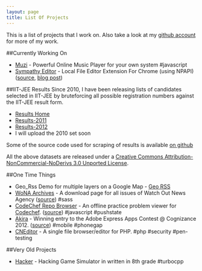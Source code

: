 ```yaml
---
layout: page
title: List Of Projects
---
```


This is a list of projects that I work on. Also take a look at my [github account](https://github.com/captn3m0) for more of my work.

##Currently Working On
* [Muzi](http://muzi.captnemo.in/) - Powerful Online Music Player for your own system #javascript
* [Sympathy Editor](/sympathy) - Local File Editor Extension For Chrome (using NPAPI) ([source](https://github.com/captn3m0/sympathy), [blog post](http://captnemo.in/blog/2012/05/20/sympathy-editor/))

##IIT-JEE Results
Since 2010, I have been releasing lists of candidates selected in IIT-JEE by bruteforcing all possible registration numbers against the IIT-JEE result form.

- [Results Home](/projects/iitjee/)
- [Results-2011](/projects/iitjee/2011.html)
- [Results-2012](http://jee.sdslabs.co/)
- I will upload the 2010 set soon

Some of the source code used for scraping of results is available [on github](https://github.com/captn3m0/iitjee/)

All the above datasets are released under a [Creative Commons Attribution-NonCommercial-NoDerivs 3.0 Unported License](http://creativecommons.org/licenses/by-nc-nd/3.0/).

##One Time Things
* Geo_Rss Demo for multiple layers on a Google Map - [Geo RSS](./geo_rss/)
* [WoNA Archives](/wona/) - A download page for all issues of Watch Out News Agency ([source](https://github.com/captn3m0/wona/)) #sass
* [CodeChef Repo Browser](/codechef/) - An offline practice problem viewer for [Codechef](http://codechef.com). ([source](https://github.com/captn3m0/codechef/)) #javascript #pushstate
* [Akira](http://captnemo.in/blog/2012/05/23/phonegap-blog-post/) - Winning entry to the Adobe Express Apps Contest @ Cognizance 2012. ([source](https://github.com/captn3m0/akira)) #mobile #phonegap 
* [CNEditor](https://github.com/captn3m0/cneditor) - A single file browser/editor for PHP. #php #security #pen-testing

##Very Old Projects
* [Hacker](https://github.com/captn3m0/hacker) - Hacking Game Simulator in written in 8th grade #turbocpp
